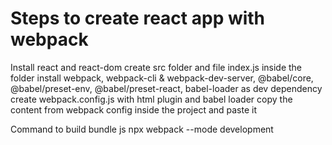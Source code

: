 # Steps to create react app with webpack

Install react and react-dom
create src folder and file index.js inside the folder
install webpack, webpack-cli & webpack-dev-server, @babel/core, @babel/preset-env, @babel/preset-react, babel-loader as dev dependency
create webpack.config.js with html plugin and babel loader
copy the content from webpack config inside the project and paste it

Command to build bundle js
npx webpack --mode development
